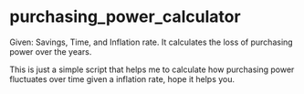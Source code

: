 # purchasing_power_calculator
Given: Savings, Time, and Inflation rate. It calculates the loss of purchasing power over the years.

This is just a simple script that helps me to calculate how purchasing power fluctuates over time given a inflation rate, hope it helps you. 
